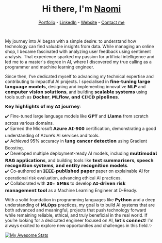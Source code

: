 <h1 align="center"> Hi there, I'm <a href="https://www.linkedin.com/in/naominour/">Naomi</a> </h1>

<!--- Adding Header Elements -->
<p align="center">
  <a href="http://naominour.com/portfolio/">Portfolio</a> -
  <a href="https://www.linkedin.com/in/naominour/">LinkedIn</a> - 
  <a href="https://naominour.com/">Website</a> -
  <a href="https://naominour.com/contact">Contact me</a> 
</p>
</br>

My journey into AI began with a simple desire: to understand how technology can find valuable insights from data. While managing an online shop, I became fascinated with analyzing user feedback using sentiment analysis. That experience sparked my passion for artificial intelligence and led me to a master's degree in AI, where I discovered my true calling as a programmer and machine learning engineer.

Since then, I’ve dedicated myself to advancing my technical expertise and contributing to impactful AI projects. I specialised in 𝗳𝗶𝗻𝗲-𝘁𝘂𝗻𝗶𝗻𝗴 𝗹𝗮𝗿𝗴𝗲 𝗹𝗮𝗻𝗴𝘂𝗮𝗴𝗲 𝗺𝗼𝗱𝗲𝗹𝘀, designing and implementing innovative 𝗡𝗟𝗣 and 𝗰𝗼𝗺𝗽𝘂𝘁𝗲𝗿 𝘃𝗶𝘀𝗶𝗼𝗻 𝘀𝗼𝗹𝘂𝘁𝗶𝗼𝗻𝘀, and building 𝘀𝗰𝗮𝗹𝗮𝗯𝗹𝗲 𝘀𝘆𝘀𝘁𝗲𝗺𝘀 using tools such as 𝗗𝗼𝗰𝗸𝗲𝗿, 𝗠𝗟𝗳𝗹𝗼𝘄, 𝗮𝗻𝗱 𝗖𝗜/𝗖𝗗 𝗽𝗶𝗽𝗲𝗹𝗶𝗻𝗲𝘀.

𝗞𝗲𝘆 𝗵𝗶𝗴𝗵𝗹𝗶𝗴𝗵𝘁𝘀 𝗼𝗳 𝗺𝘆 𝗔𝗜 𝗷𝗼𝘂𝗿𝗻𝗲𝘆:

✔️ Fine-tuned large language models like 𝗚𝗣𝗧 and 𝗟𝗹𝗮𝗺𝗮 from scratch across various domains.</br>
✔️ Earned the Microsoft 𝗔𝘇𝘂𝗿𝗲 𝗔𝗜-𝟵𝟬𝟬 certification, demonstrating a good understanding of Azure’s AI services and tools.</br>
✔️ Achieved 95% accuracy in 𝗹𝘂𝗻𝗴 𝗰𝗮𝗻𝗰𝗲𝗿 𝗱𝗲𝘁𝗲𝗰𝘁𝗶𝗼𝗻 using Gradient Boosting.</br>
✔️ Developed multiple deployment-ready AI models, including 𝗺𝘂𝗹𝘁𝗶𝗺𝗼𝗱𝗮𝗹 𝗥𝗔𝗚 𝗮𝗽𝗽𝗹𝗶𝗰𝗮𝘁𝗶𝗼𝗻𝘀, and building tools like 𝘁𝗲𝘅𝘁 𝘀𝘂𝗺𝗺𝗮𝗿𝗶𝘀𝗲𝗿𝘀, 𝘀𝗽𝗲𝗲𝗰𝗵 𝗿𝗲𝗰𝗼𝗴𝗻𝗶𝘁𝗶𝗼𝗻 𝘀𝘆𝘀𝘁𝗲𝗺𝘀, 𝗮𝗻𝗱 𝗲𝗻𝘁𝗶𝘁𝘆 𝗿𝗲𝗰𝗼𝗴𝗻𝗶𝘁𝗶𝗼𝗻 𝗺𝗼𝗱𝗲𝗹𝘀.</br>
✔️ Co-authored an 𝗜𝗘𝗘𝗘-𝗽𝘂𝗯𝗹𝗶𝘀𝗵𝗲𝗱 𝗽𝗮𝗽𝗲𝗿 paper on explainable AI for operational risk evaluation, advancing ethical AI practices.</br>
✔️ Collaborated with 𝟮𝟬+ 𝗦𝗠𝗘𝘀 to develop 𝗔𝗜-𝗱𝗿𝗶𝘃𝗲𝗻 𝗿𝗶𝘀𝗸 𝗺𝗮𝗻𝗮𝗴𝗲𝗺𝗲𝗻𝘁 𝘁𝗼𝗼𝗹 as a Machine Learning Engineer at D-Ready.</br>


With a solid foundation in programming languages like 𝗣𝘆𝘁𝗵𝗼𝗻 and a deep understanding of 𝗠𝗟𝗢𝗽𝘀 practices, my goal is to build AI systems that are both advanced and meaningful, projects that push technology forward while remaining reliable, ethical, and truly beneficial in the real world. 
If you’re looking for a dedicated engineer focused on AI, 𝗹𝗲𝘁’𝘀 𝗰𝗼𝗻𝗻𝗲𝗰𝘁! I’m always excited to explore new opportunities and challenges in this field.✨

[![My Awesome Stats](https://awesome-github-stats.azurewebsites.net/user-stats/naominour?cardType=level&theme=slateorange&preferLogin=false)](https://github.com/naominour/)
